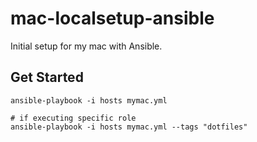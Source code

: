 # mac-localsetup-ansible

Initial setup for my mac with Ansible.

## Get Started

```
ansible-playbook -i hosts mymac.yml

# if executing specific role
ansible-playbook -i hosts mymac.yml --tags "dotfiles"
```

